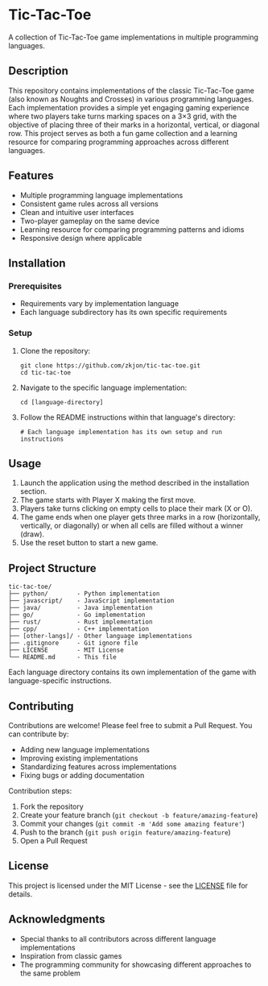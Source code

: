# Tic-Tac-Toe

A collection of Tic-Tac-Toe game implementations in multiple programming languages.

## Description

This repository contains implementations of the classic Tic-Tac-Toe game (also known as Noughts and Crosses) in various programming languages. Each implementation provides a simple yet engaging gaming experience where two players take turns marking spaces on a 3×3 grid, with the objective of placing three of their marks in a horizontal, vertical, or diagonal row. This project serves as both a fun game collection and a learning resource for comparing programming approaches across different languages.

## Features

- Multiple programming language implementations
- Consistent game rules across all versions
- Clean and intuitive user interfaces
- Two-player gameplay on the same device
- Learning resource for comparing programming patterns and idioms
- Responsive design where applicable

## Installation

### Prerequisites

- Requirements vary by implementation language
- Each language subdirectory has its own specific requirements

### Setup

1. Clone the repository:
   ```
   git clone https://github.com/zkjon/tic-tac-toe.git
   cd tic-tac-toe
   ```

2. Navigate to the specific language implementation:
   ```
   cd [language-directory]
   ```

3. Follow the README instructions within that language's directory:
   ```
   # Each language implementation has its own setup and run instructions
   ```

## Usage

1. Launch the application using the method described in the installation section.
2. The game starts with Player X making the first move.
3. Players take turns clicking on empty cells to place their mark (X or O).
4. The game ends when one player gets three marks in a row (horizontally, vertically, or diagonally) or when all cells are filled without a winner (draw).
5. Use the reset button to start a new game.

## Project Structure

```
tic-tac-toe/
├── python/        - Python implementation
├── javascript/    - JavaScript implementation
├── java/          - Java implementation
├── go/            - Go implementation
├── rust/          - Rust implementation
├── cpp/           - C++ implementation
├── [other-langs]/ - Other language implementations
├── .gitignore     - Git ignore file
├── LICENSE        - MIT License
└── README.md      - This file
```

Each language directory contains its own implementation of the game with language-specific instructions.

## Contributing

Contributions are welcome! Please feel free to submit a Pull Request. You can contribute by:

- Adding new language implementations
- Improving existing implementations
- Standardizing features across implementations
- Fixing bugs or adding documentation

Contribution steps:

1. Fork the repository
2. Create your feature branch (`git checkout -b feature/amazing-feature`)
3. Commit your changes (`git commit -m 'Add some amazing feature'`)
4. Push to the branch (`git push origin feature/amazing-feature`)
5. Open a Pull Request

## License

This project is licensed under the MIT License - see the [LICENSE](LICENSE) file for details.

## Acknowledgments

- Special thanks to all contributors across different language implementations
- Inspiration from classic games
- The programming community for showcasing different approaches to the same problem

